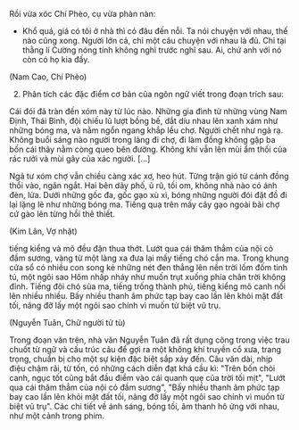Rồi vừa xóc Chí Phèo, cụ vừa phàn nàn:
- Khổ quá, giá có tôi ở nhà thì có đâu đến nỗi. Ta nói chuyện với nhau, thế nào cũng xong. Người lớn cả, chỉ một câu chuyện với nhau là đủ. Chỉ tại thằng lí Cường nóng tính không nghĩ trước nghĩ sau. Ai, chứ anh với nó còn có họ kia đấy.

(Nam Cao, Chí Phèo)

2. Phân tích các đặc điểm cơ bản của ngôn ngữ viết trong đoạn trích sau:

Cái đói đã tràn đến xóm này từ lúc nào. Những gia đình từ những vùng Nam Định, Thái Bình, đội chiếu lũ lượt bồng bế, dắt díu nhau lên xanh xám như những bóng ma, và nằm ngổn ngang khắp lều chợ. Người chết như ngả rạ. Không buổi sáng nào người trong làng đi chợ, đi làm đồng không gặp ba bốn cái thây nằm còng queo bên đường. Không khí vẫn lên mùi ẩm thối của rác rưởi và mùi gây của xác người. [...]

Ngả tư xóm chợ vẫn chiều càng xác xơ, heo hút. Từng trận gió từ cánh đồng thổi vào, ngăn ngắt. Hai bên dãy phố, ủ rũ, tối om, không nhà nào có ánh đèn, lửa. Dưới những gốc đa, gốc gạo xù xì, bóng những người đói đặt đồ đi lại lặng lẽ như những bóng ma. Tiếng quạ trên mấy cây gạo ngoài bãi chợ cứ gào lên từng hồi thê thiết.

(Kim Lân, Vợ nhặt)

tiếng kiểng và mõ đều đặn thua thớt. Lướt qua cái thăm thẳm của nội cỏ đầm sương, vàng từ một làng xa đưa lại mấy tiếng chó cắn ma. Trong khung cửa sổ có nhiều con song kẻ những nét đen thẳng lên nền trời lốm đốm tinh tú, một ngôi sao Hôm nhấp nháy như muốn trụt xuống phía chân trời không đỉnh. Tiếng đôi chó sủa ma, tiếng trống thành phủ, tiếng kiểng mõ canh nổi lên nhiều nhiều. Bấy nhiều thanh âm phức tạp bay cao lần lên khỏi mặt đất tối, nâng đỡ lấy một ngôi sao chính vì muốn từ biệt vũ trụ.

(Nguyễn Tuân, Chữ người tử tù)

Trong đoạn văn trên, nhà văn Nguyễn Tuân đã rất dụng công trong việc trau chuốt từ ngữ và cấu trúc câu để gợi ra một không khí truyền cổ xưa, trang trọng, chuẩn bị cho một sự kiện đặc biệt sắp xảy đến. Câu văn dài, nhịp điệu chậm rãi, từ tốn, có những cách diễn đạt khá cầu kì: "Trên bốn chòi canh, ngục tốt cũng bắt đầu điểm vào cái quanh quẹ của trời tối mịt", "Lướt qua cái thăm thẳm của nội cỏ đầm sương", "Bấy nhiều thanh âm phức tạp bay cao lần lên khỏi mặt đất tối, nâng đỡ lấy một ngôi sao chính vì muốn từ biệt vũ trụ". Các chi tiết về ánh sáng, bóng tối, âm thanh hô ứng với nhau, như một cảnh trong phim.